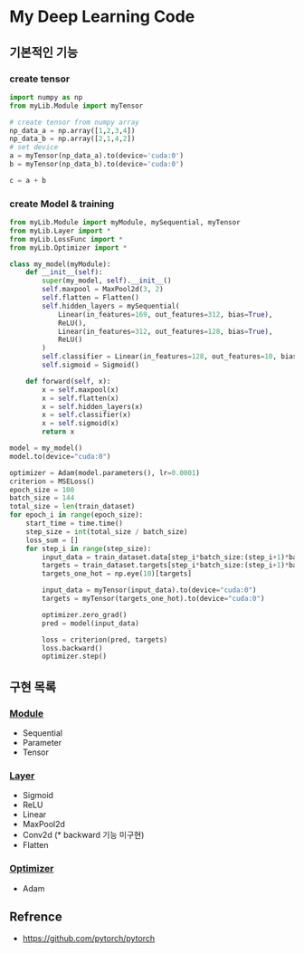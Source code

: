 # My Deep Learning Code

## 기본적인 기능

### create tensor 
```python
import numpy as np
from myLib.Module import myTensor

# create tensor from numpy array
np_data_a = np.array([1,2,3,4])
np_data_b = np.array([2,1,4,2])
# set device
a = myTensor(np_data_a).to(device='cuda:0')
b = myTensor(np_data_b).to(device='cuda:0')

c = a + b
```

### create Model & training

```python
from myLib.Module import myModule, mySequential, myTensor
from myLib.Layer import *
from myLib.LossFunc import *
from myLib.Optimizer import *

class my_model(myModule):
    def __init__(self):
        super(my_model, self).__init__()
        self.maxpool = MaxPool2d(3, 2)
        self.flatten = Flatten()
        self.hidden_layers = mySequential(
            Linear(in_features=169, out_features=312, bias=True),
            ReLU(),
            Linear(in_features=312, out_features=128, bias=True),
            ReLU()
        )
        self.classifier = Linear(in_features=128, out_features=10, bias=True)
        self.sigmoid = Sigmoid()

    def forward(self, x):
        x = self.maxpool(x)
        x = self.flatten(x)
        x = self.hidden_layers(x)
        x = self.classifier(x)
        x = self.sigmoid(x)
        return x

model = my_model()
model.to(device="cuda:0")

optimizer = Adam(model.parameters(), lr=0.0001)
criterion = MSELoss()
epoch_size = 100
batch_size = 144
total_size = len(train_dataset)
for epoch_i in range(epoch_size):
    start_time = time.time()
    step_size = int(total_size / batch_size)
    loss_sum = []
    for step_i in range(step_size):
        input_data = train_dataset.data[step_i*batch_size:(step_i+1)*batch_size].numpy().reshape(batch_size, 1, 28, 28)
        targets = train_dataset.targets[step_i*batch_size:(step_i+1)*batch_size].numpy()
        targets_one_hot = np.eye(10)[targets]

        input_data = myTensor(input_data).to(device="cuda:0")
        targets = myTensor(targets_one_hot).to(device="cuda:0")

        optimizer.zero_grad()
        pred = model(input_data)

        loss = criterion(pred, targets)
        loss.backward()
        optimizer.step()
```


## 구현 목록

### [Module](./Module.py)

- Sequential
- Parameter
- Tensor

### [Layer](./Layer.py)

- Sigmoid
- ReLU
- Linear
- MaxPool2d
- Conv2d (* backward 기능 미구현)
- Flatten

### [Optimizer](./Optimizer.py)

- Adam

## Refrence
- https://github.com/pytorch/pytorch
